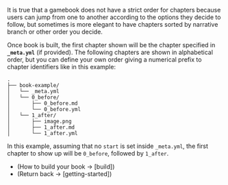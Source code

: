 It is true that a gamebook does not have a strict order for chapters because users can jump from one to another according to the options they decide to follow, but sometimes is more elegant to have chapters sorted by narrative branch or other order you decide.

Once book is built, the first chapter shown will be the chapter specified in **`_meta.yml`** (if provided). The following chapters are shown in alphabetical order, but you can define your own order giving a numerical prefix to chapter identifiers like in this example:

```
.
├── book-example/
│   └── _meta.yml
│   └── 0_before/
│       ├── 0_before.md
│       └── 0_before.yml
│   └── 1_after/
│       ├── image.png
│       ├── 1_after.md
│       └── 1_after.yml
```

In this example, assuming that no `start` is set inside `_meta.yml`, the first chapter to show up will be `0_before`, followed by `1_after`.

- (How to build your book -> [build])
- (Return back -> [getting-started])